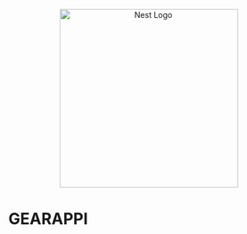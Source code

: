 <p align="center">
  <a href="https://gearappi.com/" target="blank"><img src="https://raw.githubusercontent.com/gearappi/logo/master/logo_site.png" width="320" alt="Nest Logo" /></a>
</p>
<p align="center">
  <h1>GEARAPPI</h1>  
</p>
